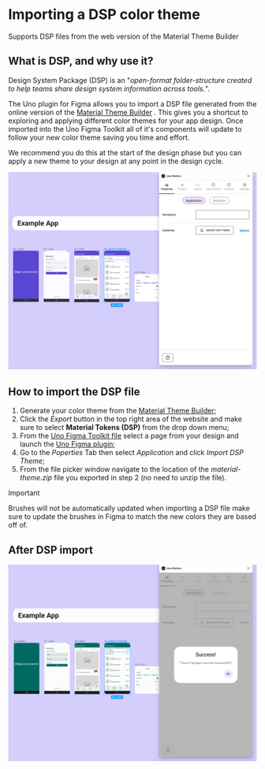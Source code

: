 # Importing a DSP color theme 

Supports DSP files from the web version of the Material Theme Builder

## What is DSP, and why use it?

Design System Package (DSP) is an "*open-format folder-structure created to help teams share design system information across tools.*".

The Uno plugin for Figma allows you to import a DSP file generated from the online version of the [Material Theme Builder](https://m3.material.io/theme-builder#/custom) . This gives you a shortcut to exploring and applying different color themes for your app design. Once imported into the Uno Figma Toolkit all of it's components will update to follow your new color theme saving you time and effort.

We recommend you do this at the start of the design phase but you can apply a new theme to your design at any point in the design cycle.  

![Before DSP Import](assets/before-dsp-import.png)

## How to import the DSP file 


1) Generate your color theme from the [Material Theme Builder](https://m3.material.io/theme-builder#/custom);
2) Click the *Export* button in the top right area of the website and make sure to select **Material Tokens (DSP)** from the drop down menu;
3) From the [Uno Figma Toolkit file](https://www.figma.com/community/file/1110792522046146058) select a page from your design and launch the [Uno Figma plugin](https://www.figma.com/community/plugin/1045528009520465828);
4) Go to the *Poperties* Tab then select *Application* and click *Import DSP Theme*;
5) From the file picker window navigate to the location of the *material-theme.zip* file you exported in step 2 (no need to unzip the file).

> [!IMPORTANT]
> Brushes will not be automatically updated when importing a DSP file make sure to update the brushes in Figma to match the new colors they are based off of.  

## After DSP import
![After DSP Import](assets/after-dsp-import.png)

